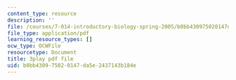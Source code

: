 ```yaml
---
content_type: resource
description: ''
file: /courses/7-014-introductory-biology-spring-2005/b0bb430975020147da5e2437143b184e_7ZlzvS7YoSM.pdf
file_type: application/pdf
learning_resource_types: []
ocw_type: OCWFile
resourcetype: Document
title: 3play pdf file
uid: b0bb4309-7502-0147-da5e-2437143b184e
---
```

